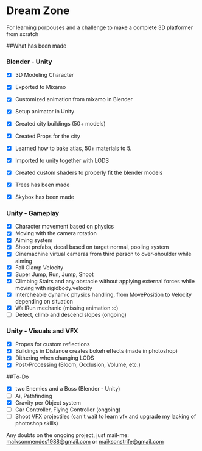 # Dream Zone
For learning porpouses and a challenge to make a complete 3D platformer from scratch

##What has been made

### Blender - Unity
- [x] 3D Modeling Character
- [x] Exported to Mixamo
- [x] Customized animation from mixamo in Blender
- [x] Setup animator in Unity
- [x] Created city buildings (50+ models)
- [x] Created Props for the city
- [x] Learned how to bake atlas, 50+ materials to 5.
- [x] Imported to unity together with LODS
- [x] Created custom shaders to properly fit the blender models
- [x] Trees has been made
- [x] Skybox has been made


### Unity - Gameplay

- [x] Character movement based on physics
- [x] Moving with the camera rotation
- [x] Aiming system
- [x] Shoot prefabs, decal based on target normal, pooling system
- [x] Cinemachine virtual cameras from third person to over-shoulder while aiming
- [x] Fall Clamp Velocity
- [x] Super Jump, Run, Jump, Shoot
- [x] Climbing Stairs and any obstacle without applying external forces while moving with rigidbody.velocity
- [x] Intercheable dynamic physics handling, from MovePosition to Velocity depending on situation
- [x] WallRun mechanic (missing animation :c)
- [ ] Detect, climb and descend slopes (ongoing)

### Unity - Visuals and VFX
- [x] Propes for custom reflections
- [x] Buildings in Distance creates bokeh effects (made in photoshop)
- [x] Dithering when changing LODS
- [x] Post-Processing (Bloom, Occlusion, Volume, etc.)

##To-Do
- [x] two Enemies and a Boss (Blender - Unity)
- [ ] Ai, Pathfinding
- [x] Gravity per Object system
- [ ] Car Controller, Flying Controller (ongoing)
- [ ] Shoot VFX projectiles (can't wait to learn vfx and upgrade my lacking of photoshop skills)

 Any doubts on the ongoing project, just mail-me: maiksonmendes1988@gmail.com or maiksonstrife@gmail.com
